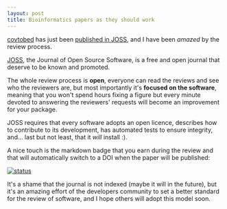 ```yaml
---
layout: post
title: Bioinformatics papers as they should work
---
```


[covtobed](https://github.com/telatin/covtobed) has just been
[published in JOSS](https://joss.theoj.org/papers/10.21105/joss.02119), and
I have been _amazed_ by the review process.

[JOSS](https://joss.theoj.org), the Journal of Open Source Software, is a free
and open journal that deserve to be known and promoted.
<!--more-->
The whole review process is **open**, everyone can read the reviews and see who the reviewers are,
but most importantly it's **focused on the software**, meaning that you won't spend hours fixing
a figure but every minute devoted to answering the reviewers' requests will become
an improvement for your package.

JOSS requires that every software adopts an open licence, describes how to contribute to
its development, has automated tests to ensure integrity, and... last but not least,
that it *will* install :).

A nice touch is the markdown badge that you earn during the review and that
will automatically switch to a DOI when the paper will be published:

[![status](https://joss.theoj.org/papers/0ed74df9f40a58a852bf3fff512acd2b/status.svg)](https://joss.theoj.org/papers/0ed74df9f40a58a852bf3fff512acd2b)

It's a shame that the journal is not indexed (maybe it will in the future), but it's an amazing
effort of the developers community to set a better standard for the review of software, and I
hope others will adopt this model soon.
